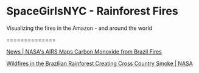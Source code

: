 # SpaceGirlsNYC - Rainforest Fires
Visualizing the fires in the Amazon - and around the world

==============

[News | NASA's AIRS Maps Carbon Monoxide from Brazil Fires](https://www.jpl.nasa.gov/news/news.php?feature=7486)

[Wildfires in the Brazilian Rainforest Creating Cross Country Smoke | NASA](https://www.nasa.gov/image-feature/goddard/2019/wildfires-in-the-brazilian-rainforest-creating-cross-country-smoke)
